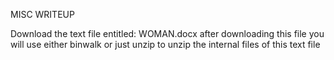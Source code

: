 MISC WRITEUP

Download the text file entitled: WOMAN.docx
after downloading this file you will use either binwalk or just unzip to unzip the internal files of this text file


